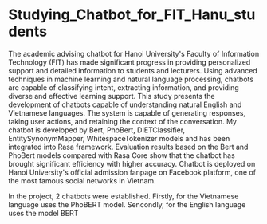 ﻿# Studying_Chatbot_for_FIT_Hanu_students
The academic advising chatbot for Hanoi University's Faculty of Information Technology (FIT) has made significant progress in providing personalized support and detailed information to students and lecturers. Using advanced techniques in machine learning and natural language processing, chatbots are capable of classifying intent, extracting information, and providing diverse and effective learning support. This study presents the development of chatbots capable of understanding natural English and Vietnamese languages. The system is capable of generating responses, taking user actions, and retaining the context of the conversation. My chatbot is developed by Bert, PhoBert, DIETClassifier, EntitySynonymMapper, WhitespaceTokenizer models and has been integrated into Rasa framework. Evaluation results based on the Bert and PhoBert models compared with Rasa Core show that the chatbot has brought significant efficiency with higher accuracy. Chatbot is deployed on Hanoi University's official admission fanpage on Facebook platform, one of the most famous social networks in Vietnam. 

In the project, 2 chatbots were established. Firstly, for the Vietnamese language uses the PhoBERT model. Sencondly, for the English language uses the model BERT
